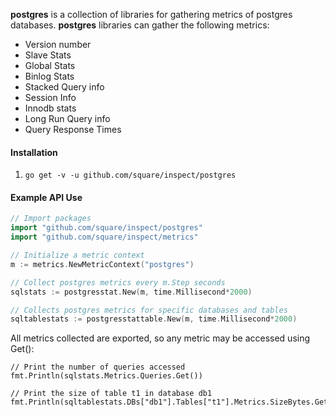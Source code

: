 **postgres** is a collection of libraries for gathering metrics of postgres databases.
**postgres** libraries can gather the following metrics:
- Version number
- Slave Stats
- Global Stats
- Binlog Stats
- Stacked Query info
- Session Info
- Innodb stats
- Long Run Query info
- Query Response Times

#### Installation
1. `go get -v -u github.com/square/inspect/postgres`

#### Example API Use

```go
// Import packages
import "github.com/square/inspect/postgres"
import "github.com/square/inspect/metrics"

// Initialize a metric context
m := metrics.NewMetricContext("postgres")

// Collect postgres metrics every m.Step seconds
sqlstats := postgresstat.New(m, time.Millisecond*2000)

// Collects postgres metrics for specific databases and tables
sqltablestats := postgresstattable.New(m, time.Millisecond*2000)
```

All metrics collected are exported, so any metric may be accessed using Get():
```
// Print the number of queries accessed
fmt.Println(sqlstats.Metrics.Queries.Get())

// Print the size of table t1 in database db1
fmt.Println(sqltablestats.DBs["db1"].Tables["t1"].Metrics.SizeBytes.Get())
```
